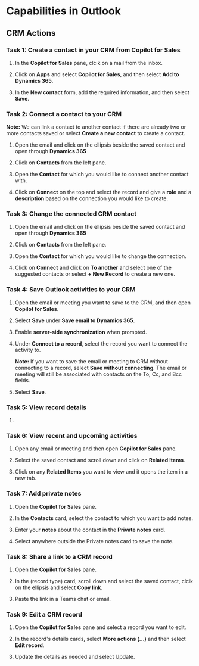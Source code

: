# Capabilities in Outlook 

## CRM Actions

### Task 1: Create a contact in your CRM from Copilot for Sales 

1. In the **Copilot for Sales** pane, clcik on a mail from the inbox.

1. Click on **Apps** and select **Copilot for Sales**, and then select **Add to Dynamics 365**.

1. In the **New contact** form, add the required information, and then select **Save**.

### Task 2: Connect a contact to your CRM 

**Note:** We can link a contact to another contact if there are already two or more contacts saved or select **Create a new contact** to create a contact.

1. Open the email and click on the ellipsis beside the saved contact and open through **Dynamics 365**

1. Click on **Contacts** from the left pane.
   
1. Open the **Contact** for which you would like to connect another contact with.

1. Click on **Connect** on the top and select the record and give a **role** and a **description** based on the connection you would like to create.

### Task 3: Change the connected CRM contact 

1. Open the email and click on the ellipsis beside the saved contact and open through **Dynamics 365**

1. Click on **Contacts** from the left pane.

1. Open the **Contact** for which you would like to change the connection.

1. Click on **Connect** and click on **To another** and select one of the suggested contacts or select **+ New Record** to create a new one.

### Task 4: Save Outlook activities to your CRM

1.	Open the email or meeting you want to save to the CRM, and then open **Copilot for Sales**.

1.	Select **Save** under **Save email to Dynamics 365**.

1. Enable **server-side synchronization** when prompted.

1.	Under **Connect to a record**, select the record you want to connect the activity to.

      **Note:** If you want to save the email or meeting to CRM without connecting to a record, select **Save without connecting**. The email or meeting will still be associated with contacts on the To, Cc, and Bcc fields.

1.	Select **Save**.

### Task 5: View record details

1. 

### Task 6: View recent and upcoming activities

1. Open any email or meeting and then open **Copilot for Sales** pane.

1. Select the saved contact and scroll down and click on **Related Items**.

1. Click on any **Related Items** you want to view and it opens the item in a new tab.

### Task 7: Add private notes

1.	Open the **Copilot for Sales** pane.

2.	In the **Contacts** card, select the contact to which you want to add notes.

3.	Enter your **notes** about the contact in the **Private notes** card.

4.	Select anywhere outside the Private notes card to save the note.

### Task 8: Share a link to a CRM record

1.	Open the **Copilot for Sales** pane.

1.	In the (record type) card, scroll down and select the saved contact, clcik on the ellipsis and select **Copy link**.

1.	Paste the link in a Teams chat or email.

### Task 9: Edit a CRM record

1.	Open the **Copilot for Sales** pane and select a record you want to edit.

1.	In the record's details cards, select **More actions (...)** and then select **Edit record**.

1.	Update the details as needed and select Update.



   

